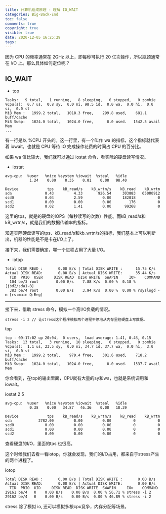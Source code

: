 ```yaml
---
title: 计算机组成原理 - 理解 IO_WAIT
categories: Big-Back-End
toc: false
comments: true
copyright: true
visible: true
date: 2020-12-05 16:25:29
tags:
---
```


因为 CPU 的频率通常在 2GHz 以上，即每秒可执行 20 亿次操作，所以瓶颈通常在 I/O 上。那么具体如何定位呢？

<!--more-->

## IO_WAIT

- top

```shell
Tasks:   9 total,   1 running,   8 sleeping,   0 stopped,   0 zombie
%Cpu(s):  0.7 us,  0.8 sy,  0.0 ni, 98.5 id,  0.0 wa,  0.0 hi,  0.0 si,  0.0 st
MiB Mem :   1999.2 total,   1018.3 free,    299.8 used,    681.1 buff/cache
MiB Swap:   1024.0 total,   1024.0 free,      0.0 used.   1542.5 avail Mem
...
```
有一行是以 %CPU 开头的。这一行里，有一个叫作 wa 的指标，这个指标就代表着 iowait，也就是 CPU 等待 IO 完成操作花费的时间占 CPU 的百分比。

如果 wa 值比较大，我们就可以通过 iostat 命令，看实际的硬盘读写情况。

- iostat

```shell
avg-cpu:  %user   %nice %system %iowait  %steal   %idle
           1.24    0.00    0.35    0.01    0.00   98.40

Device             tps    kB_read/s    kB_wrtn/s    kB_read    kB_wrtn
sda               0.43         4.33       926.54     303883   65000912
scd0              0.04         2.59         0.00     182018          0
scd1              0.00         0.00         0.00        176          0
scd2              0.02         1.41         0.00      99268          0
```

这里的tps，就是的硬盘的IOPS（每秒读写的次数）性能。而kB_read/s和kB_wrtn/s，就是我们的数据传输率的指标。

知道实际硬盘读写的tps、kB_read/s和kb_wrtn/s的指标，我们基本上可以判断出，机器的性能是不是卡在I/O上了。

接下来，我们需要确定，哪一个进程占用了大量 I/O。

- iotop

```shell
Total DISK READ :       0.00 B/s | Total DISK WRITE :      15.75 K/s
Actual DISK READ:       0.00 B/s | Actual DISK WRITE:      35.44 K/s
  TID  PRIO  USER     DISK READ  DISK WRITE  SWAPIN     IO>    COMMAND                                             
  104 be/3 root        0.00 B/s    7.88 K/s  0.00 %  0.18 % [jbd2/sda1-8]
  383 be/4 root        0.00 B/s    3.94 K/s  0.00 %  0.00 % rsyslogd -n [rs:main Q:Reg]
```

------

接下来，借助 stress 命令，模拟一个高I/O负载的情况。

```shell
stress -i 2 // 让stress这个程序模拟两个进程不停地从内存里往硬盘上写数据。
```

top
```shell
top - 09:17:02 up 20:04,  0 users,  load average: 1.41, 0.43, 0.15
Tasks:  13 total,   3 running,  10 sleeping,   0 stopped,   0 zombie
%Cpu(s):  1.1 us, 23.5 sy,  0.0 ni, 34.7 id, 37.7 wa,  0.0 hi,  3.0 si,  0.0 st
MiB Mem :   1999.2 total,    979.4 free,    301.6 used,    718.2 buff/cache
MiB Swap:   1024.0 total,   1024.0 free,      0.0 used.   1537.7 avail Mem
```
你会看到，在top的输出里面，CPU就有大量的sy和wa，也就是系统调用和iowait。

iostat 2 5
```shell
avg-cpu:  %user   %nice %system %iowait  %steal   %idle
           0.38    0.00   34.87   46.36    0.00   18.39

Device             tps    kB_read/s    kB_wrtn/s    kB_read    kB_wrtn
sda            2782.00         0.00         0.00          0          0
scd0              0.00         0.00         0.00          0          0
scd1              0.00         0.00         0.00          0          0
scd2              0.00         0.00         0.00          0          0
```
查看硬盘的I/O，里面的tps 也很高。

这个时候我们去看一看iotop，你就会发现，我们的I/O占用，都来自于stress产生的两个进程了。

iotop
```shell
Total DISK READ :       0.00 B/s | Total DISK WRITE :       0.00 B/s
Actual DISK READ:       0.00 B/s | Actual DISK WRITE:       0.00 B/s
  TID  PRIO  UID     DISK READ  DISK WRITE  SWAPIN     IO>    COMMAND                                             
29161 be/4   0    0.00 B/s    0.00 B/s  0.00 % 56.71 % stress -i 2
29162 be/4   0    0.00 B/s    0.00 B/s  0.00 % 46.89 % stress -i 2
```

stress 除了模拟 io, 还可以模拟多核cpu竞争，内存分配等场景。





